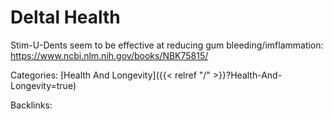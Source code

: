 # Deltal Health

Stim-U-Dents seem to be effective at reducing gum bleeding/imflammation: https://www.ncbi.nlm.nih.gov/books/NBK75815/










Categories: [Health And Longevity]({{< relref "/" >}}?Health-And-Longevity=true)

Backlinks: 